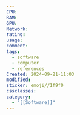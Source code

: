 ```yaml
---
CPU: 
RAM: 
GPU: 
Network: 
rating: 
usage: 
comment: 
tags:
  - software
  - computer
  - references
Created: 2024-09-21-11:03
modified: 
sticker: emoji//1f9f0
cssclasses: 
category:
  - "[[Software]]"
---
```




